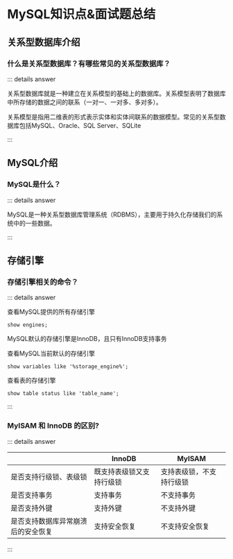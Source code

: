 # MySQL知识点&面试题总结

## 关系型数据库介绍

### 什么是关系型数据库？有哪些常见的关系型数据库？

::: details answer

关系型数据库就是一种建立在关系模型的基础上的数据库。关系模型表明了数据库中所存储的数据之间的联系（一对一、一对多、多对多）。

关系模型是指用二维表的形式表示实体和实体间联系的数据模型。常见的关系型数据库包括MySQL、Oracle、SQL Server、SQLite

:::

## MySQL介绍

### MySQL是什么？

::: details answer

MySQL是一种关系型数据库管理系统（RDBMS），主要用于持久化存储我们的系统中的一些数据。

:::

## 存储引擎

### 存储引擎相关的命令？

::: details answer

查看MySQL提供的所有存储引擎

```mysql
show engines;
```

MySQL默认的存储引擎是InnoDB，且只有InnoDB支持事务

查看MySQL当前默认的存储引擎

```mysql
show variables like '%storage_engine%';
```

查看表的存储引擎

```mysql
show table status like 'table_name';
```

:::

### MyISAM 和 InnoDB 的区别?

::: details answer

|                                    | InnoDB                   | MyISAM                   |
| ---------------------------------- | ------------------------ | ------------------------ |
| 是否支持行级锁、表级锁             | 既支持表级锁又支持行级锁 | 支持表级锁，不支持行级锁 |
| 是否支持事务                       | 支持事务                 | 不支持事务               |
| 是否支持外键                       | 支持外键                 | 不支持外键               |
| 是否支持数据库异常崩溃后的安全恢复 | 支持安全恢复             | 不支持安全恢复           |

:::